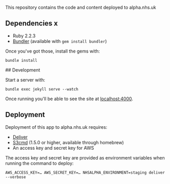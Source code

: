 This repository contains the code and content deployed to alpha.nhs.uk

## Dependencies x

  - Ruby 2.2.3
  - [Bundler](http://bundler.io) (available with `gem install bundler`)

Once you've got those, install the gems with:

    bundle install

## Development

Start a server with:

    bundle exec jekyll serve --watch

Once running you'll be able to see the site at
[localhost:4000](http://localhost:4000).

## Deployment

Deployment of this app to alpha.nhs.uk requires:

  - [Deliver](https://github.com/gerhard/deliver)
  - [S3cmd](http://s3tools.org/s3cmd) (1.5.0 or higher, available through homebrew)
  - An access key and secret key for AWS

The access key and secret key are provided as environment variables when
running the command to deploy:

    AWS_ACCESS_KEY=… AWS_SECRET_KEY=… NHSALPHA_ENVIRONMENT=staging deliver --verbose
